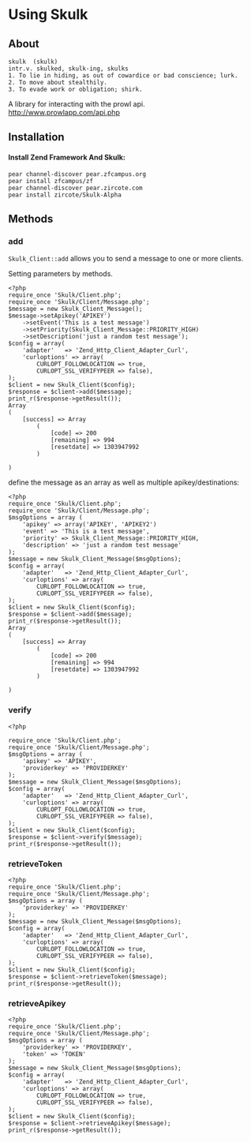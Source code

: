 # Using Skulk

## About


 	skulk  (skulk)
 	intr.v. skulked, skulk·ing, skulks
 	1. To lie in hiding, as out of cowardice or bad conscience; lurk.
 	2. To move about stealthily.
 	3. To evade work or obligation; shirk.

 A library for interacting with the prowl api.
 http://www.prowlapp.com/api.php
 
## Installation

#### Install Zend Framework And Skulk:

 	pear channel-discover pear.zfcampus.org
	pear install zfcampus/zf
	pear channel-discover pear.zircote.com
	pear install zircote/Skulk-Alpha
 
 
## Methods

### add

 `Skulk_Client::add` allows you to send a message to one or more clients.
 
Setting parameters by methods.

	<?php
	require_once 'Skulk/Client.php';
	require_once 'Skulk/Client/Message.php';
	$message = new Skulk_Client_Message();
	$message->setApikey('APIKEY')
		->setEvent('This is a test message')
		->setPriority(Skulk_Client_Message::PRIORITY_HIGH)
		->setDescription('just a random test message');
	$config = array(
	    'adapter'   => 'Zend_Http_Client_Adapter_Curl',
	    'curloptions' => array(
			CURLOPT_FOLLOWLOCATION => true, 
			CURLOPT_SSL_VERIFYPEER => false),
	);
	$client = new Skulk_Client($config);
	$response = $client->add($message);
	print_r($response->getResult());
	Array
	(
	    [success] => Array
	        (
	            [code] => 200
	            [remaining] => 994
	            [resetdate] => 1303947992
	        )
	
	)

define the message as an array as well as multiple apikey/destinations:

	<?php
	require_once 'Skulk/Client.php';
	require_once 'Skulk/Client/Message.php';
	$msgOptions = array (
		'apikey' => array('APIKEY', 'APIKEY2')
		'event' => 'This is a test message',
		'priority' => Skulk_Client_Message::PRIORITY_HIGH,
		'description' => 'just a random test message'
	);
	$message = new Skulk_Client_Message($msgOptions);
	$config = array(
	    'adapter'   => 'Zend_Http_Client_Adapter_Curl',
	    'curloptions' => array(
			CURLOPT_FOLLOWLOCATION => true, 
			CURLOPT_SSL_VERIFYPEER => false),
	);
	$client = new Skulk_Client($config);
	$response = $client->add($message);
	print_r($response->getResult());
	Array
	(
	    [success] => Array
	        (
	            [code] => 200
	            [remaining] => 994
	            [resetdate] => 1303947992
	        )
	
	)

### verify
 
	<?php
	
	require_once 'Skulk/Client.php';
	require_once 'Skulk/Client/Message.php';
	$msgOptions = array (
		'apikey' => 'APIKEY',
		'providerkey' => 'PROVIDERKEY'
	);
	$message = new Skulk_Client_Message($msgOptions);
	$config = array(
	    'adapter'   => 'Zend_Http_Client_Adapter_Curl',
	    'curloptions' => array(
			CURLOPT_FOLLOWLOCATION => true, 
			CURLOPT_SSL_VERIFYPEER => false),
	);
	$client = new Skulk_Client($config);
	$response = $client->verify($message);
	print_r($response->getResult());
 
### retrieveToken
 
	<?php
	require_once 'Skulk/Client.php';
	require_once 'Skulk/Client/Message.php';
	$msgOptions = array (
		'providerkey' => 'PROVIDERKEY'
	);
	$message = new Skulk_Client_Message($msgOptions);
	$config = array(
	    'adapter'   => 'Zend_Http_Client_Adapter_Curl',
	    'curloptions' => array(
			CURLOPT_FOLLOWLOCATION => true, 
			CURLOPT_SSL_VERIFYPEER => false),
	);
	$client = new Skulk_Client($config);
	$response = $client->retrieveToken($message);
	print_r($response->getResult());

### retrieveApikey

	<?php
	require_once 'Skulk/Client.php';
	require_once 'Skulk/Client/Message.php';
	$msgOptions = array (
		'providerkey' => 'PROVIDERKEY',
		'token' => 'TOKEN'
	);
	$message = new Skulk_Client_Message($msgOptions);
	$config = array(
	    'adapter'   => 'Zend_Http_Client_Adapter_Curl',
	    'curloptions' => array(
			CURLOPT_FOLLOWLOCATION => true, 
			CURLOPT_SSL_VERIFYPEER => false),
	);
	$client = new Skulk_Client($config);
	$response = $client->retrieveApikey($message);
	print_r($response->getResult());